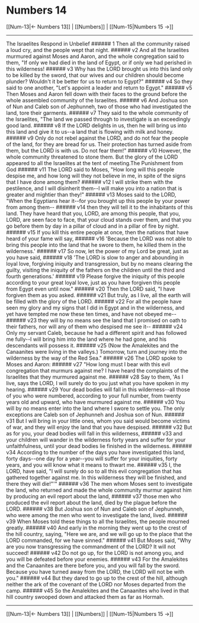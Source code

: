 # Numbers 14

[[Num-13|← Numbers 13]] | [[Numbers]] | [[Num-15|Numbers 15 →]]
***

The Israelites Respond in Unbelief ###### 1 Then all the community raised a loud cry, and the people wept that night. ###### v2 And all the Israelites murmured against Moses and Aaron, and the whole congregation said to them, "If only we had died in the land of Egypt, or if only we had perished in this wilderness! ###### v3 Why has the LORD brought us into this land only to be killed by the sword, that our wives and our children should become plunder? Wouldn't it be better for us to return to Egypt?" ###### v4 So they said to one another, "Let's appoint a leader and return to Egypt." ###### v5 Then Moses and Aaron fell down with their faces to the ground before the whole assembled community of the Israelites. ###### v6 And Joshua son of Nun and Caleb son of Jephunneh, two of those who had investigated the land, tore their garments. ###### v7 They said to the whole community of the Israelites, "The land we passed through to investigate is an exceedingly good land. ###### v8 If the LORD delights in us, then he will bring us into this land and give it to us--a land that is flowing with milk and honey. ###### v9 Only do not rebel against the LORD, and do not fear the people of the land, for they are bread for us. Their protection has turned aside from them, but the LORD is with us. Do not fear them!" ###### v10 However, the whole community threatened to stone them. But the glory of the LORD appeared to all the Israelites at the tent of meeting.The Punishment from God ###### v11 The LORD said to Moses, "How long will this people despise me, and how long will they not believe in me, in spite of the signs that I have done among them? ###### v12 I will strike them with the pestilence, and I will disinherit them--I will make you into a nation that is greater and mightier than they!" ###### v13 Moses said to the LORD, "When the Egyptians hear it--for you brought up this people by your power from among them-- ###### v14 then they will tell it to the inhabitants of this land. They have heard that you, LORD, are among this people, that you, LORD, are seen face to face, that your cloud stands over them, and that you go before them by day in a pillar of cloud and in a pillar of fire by night. ###### v15 If you kill this entire people at once, then the nations that have heard of your fame will say, ###### v16 'Because the LORD was not able to bring this people into the land that he swore to them, he killed them in the wilderness.' ###### v17 So now, let the power of my Lord be great, just as you have said, ###### v18 'The LORD is slow to anger and abounding in loyal love, forgiving iniquity and transgression, but by no means clearing the guilty, visiting the iniquity of the fathers on the children until the third and fourth generations.' ###### v19 Please forgive the iniquity of this people according to your great loyal love, just as you have forgiven this people from Egypt even until now." ###### v20 Then the LORD said, "I have forgiven them as you asked. ###### v21 But truly, as I live, all the earth will be filled with the glory of the LORD. ###### v22 For all the people have seen my glory and my signs that I did in Egypt and in the wilderness, and yet have tempted me now these ten times, and have not obeyed me-- ###### v23 they will by no means see the land that I promised on oath to their fathers, nor will any of them who despised me see it-- ###### v24 Only my servant Caleb, because he had a different spirit and has followed me fully--I will bring him into the land where he had gone, and his descendants will possess it. ###### v25 (Now the Amalekites and the Canaanites were living in the valleys.) Tomorrow, turn and journey into the wilderness by the way of the Red Sea." ###### v26 The LORD spoke to Moses and Aaron: ###### v27 "How long must I bear with this evil congregation that murmurs against me? I have heard the complaints of the Israelites that they murmured against me. ###### v28 Say to them, 'As I live, says the LORD, I will surely do to you just what you have spoken in my hearing. ###### v29 Your dead bodies will fall in this wilderness--all those of you who were numbered, according to your full number, from twenty years old and upward, who have murmured against me. ###### v30 You will by no means enter into the land where I swore to settle you. The only exceptions are Caleb son of Jephunneh and Joshua son of Nun. ###### v31 But I will bring in your little ones, whom you said would become victims of war, and they will enjoy the land that you have despised. ###### v32 But as for you, your dead bodies will fall in this wilderness, ###### v33 and your children will wander in the wilderness forty years and suffer for your unfaithfulness, until your dead bodies lie finished in the wilderness. ###### v34 According to the number of the days you have investigated this land, forty days--one day for a year--you will suffer for your iniquities, forty years, and you will know what it means to thwart me. ###### v35 I, the LORD, have said, "I will surely do so to all this evil congregation that has gathered together against me. In this wilderness they will be finished, and there they will die!"'" ###### v36 The men whom Moses sent to investigate the land, who returned and made the whole community murmur against him by producing an evil report about the land, ###### v37 those men who produced the evil report about the land, died by the plague before the LORD. ###### v38 But Joshua son of Nun and Caleb son of Jephunneh, who were among the men who went to investigate the land, lived. ###### v39 When Moses told these things to all the Israelites, the people mourned greatly. ###### v40 And early in the morning they went up to the crest of the hill country, saying, "Here we are, and we will go up to the place that the LORD commanded, for we have sinned." ###### v41 But Moses said, "Why are you now transgressing the commandment of the LORD? It will not succeed! ###### v42 Do not go up, for the LORD is not among you, and you will be defeated before your enemies. ###### v43 For the Amalekites and the Canaanites are there before you, and you will fall by the sword. Because you have turned away from the LORD, the LORD will not be with you." ###### v44 But they dared to go up to the crest of the hill, although neither the ark of the covenant of the LORD nor Moses departed from the camp. ###### v45 So the Amalekites and the Canaanites who lived in that hill country swooped down and attacked them as far as Hormah.

***
[[Num-13|← Numbers 13]] | [[Numbers]] | [[Num-15|Numbers 15 →]]
